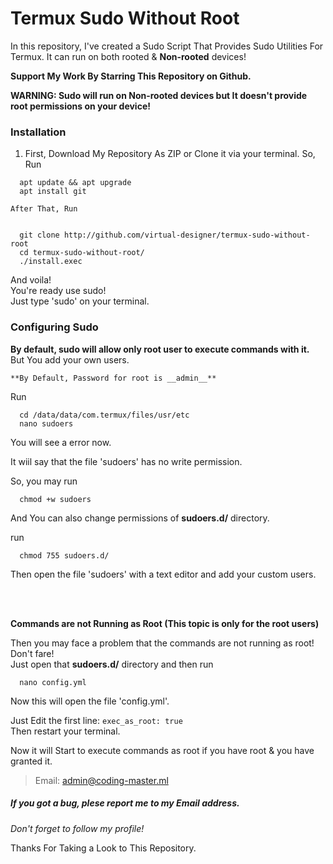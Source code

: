 # Termux Sudo Without Root  
In this repository, I've created a Sudo Script That Provides Sudo Utilities For Termux. It can run on both rooted & **Non-rooted** devices!  

__Support My Work By Starring This Repository on Github.__  

**WARNING: Sudo will run on Non-rooted devices but It doesn't provide root permissions on your device!**  

### Installation  
  1. First, Download My Repository As ZIP or Clone it via your terminal. So, Run  
  ```
    apt update && apt upgrade  
    apt install git
  ```  

    After That, Run  


  ```  

    git clone http://github.com/virtual-designer/termux-sudo-without-root  
    cd termux-sudo-without-root/  
    ./install.exec
  ```  

  And voila!  
  You're ready use sudo!  
  Just type 'sudo' on your terminal.  
  
### Configuring Sudo  
  **By default, sudo will allow only root user to execute commands with it.**  
  But You add your own users.  


	**By Default, Password for root is __admin__**  


  Run  
  ```
    cd /data/data/com.termux/files/usr/etc
    nano sudoers
  ```
  
  You will see a error now.  
  
  It wiil say that the file 'sudoers' has no write permission.  
  
  So, you may run  
  
  ```
    chmod +w sudoers
  ```  
  
  And You can also change permissions of **sudoers.d/** directory.  
  
  run  
  
  ```
    chmod 755 sudoers.d/
  ```  
  
  Then open the file 'sudoers' with a text editor and add your custom users.  
  
  <br>
  <br>


  **Commands are not Running as Root (This topic is only for the root users)**  

  
  Then you may face a problem that the commands are not running as root!  
  Don't fare!  
  Just open that **sudoers.d/** directory and then run  
  ```
    nano config.yml
  ```  
  
  Now this will open the file 'config.yml'.  
  
  Just Edit the first line:
    ```
      exec_as_root: true
    ```  
  Then restart your terminal.
  
  Now it will Start to execute commands as root if you have root & you have granted it.
  
> Email: admin@coding-master.ml  

##### If you got a bug, plese report me to my Email address.  


*Don't forget to follow my profile!*  

Thanks For Taking a Look to This Repository.

